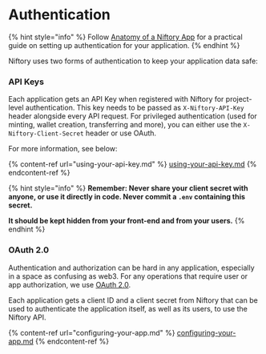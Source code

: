 # Authentication

{% hint style="info" %}
Follow [Anatomy of a Niftory App](../../niftory-sample-app/anatomy-of-a-niftory-app/#authentication) for a practical guide on setting up authentication for your application.
{% endhint %}

Niftory uses two forms of authentication to keep your application data safe:

### API Keys

Each application gets an API Key when registered with Niftory for project-level authentication. This key needs to be passed as `X-Niftory-API-Key` header alongside every API request. For privileged authentication (used for minting, wallet creation, transferring and more), you can either use the `X-Niftory-Client-Secret` header or use OAuth.

For more information, see below:

{% content-ref url="using-your-api-key.md" %}
[using-your-api-key.md](using-your-api-key.md)
{% endcontent-ref %}

{% hint style="info" %}
**Remember: Never share your client secret with anyone, or use it directly in code. Never commit a `.env` containing this secret.**

**It should be kept hidden from your front-end and from your users.**
{% endhint %}

### OAuth 2.0

Authentication and authorization can be hard in any application, especially in a space as confusing as web3. For any operations that require user or app authorization, we use [OAuth 2.0](https://oauth.net/2/).

Each application gets a client ID and a client secret from Niftory that can be used to authenticate the application itself, as well as its users, to use the Niftory API.

{% content-ref url="configuring-your-app.md" %}
[configuring-your-app.md](configuring-your-app.md)
{% endcontent-ref %}
